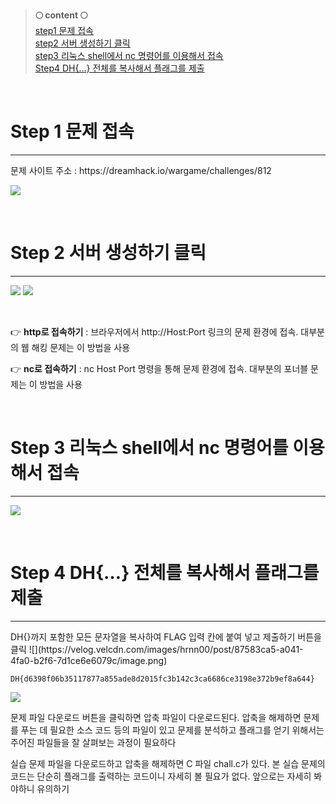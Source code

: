 >**🌕 content 🌕** <br>
[step1 문제 접속](#Step-1-문제-접속) <br>
[step2 서버 생성하기 클릭](#Step-2-서버-생성하기-클릭) <br>
[step3 리눅스 shell에서 nc 명령어를 이용해서 접속](#Step-3-리눅스-shell에서-nc-명령어를-이용해서-접속) <br>
[Step4 DH{…} 전체를 복사해서 플래그를 제출](#Step-4-DH{…}-전체를-복사해서-플래그를-제출) <br>

<br>

# Step 1 문제 접속
<hr>
문제 사이트 주소
: https://dreamhack.io/wargame/challenges/812 <br>

![](https://velog.velcdn.com/images/hrnn00/post/d6d25df6-1f65-4083-80f7-5da52d22b0fa/image.png)

<br>

# Step 2 서버 생성하기 클릭
<hr>

![](https://velog.velcdn.com/images/hrnn00/post/5468722d-d48b-473a-a52b-ffe1c03222e0/image.png)
![](https://velog.velcdn.com/images/hrnn00/post/cb9bd637-73a8-4946-8b74-ffdf8a9d5a44/image.png)

<br>

👉 **http로 접속하기**
: 브라우저에서 http://Host:Port 링크의 문제 환경에 접속. 대부분의 웹 해킹 문제는 이 방법을 사용

👉 **nc로 접속하기**
: nc Host Port 명령을 통해 문제 환경에 접속. 대부분의 포너블 문제는 이 방법을 사용

<br>

# Step 3 리눅스 shell에서 nc 명령어를 이용해서 접속
<hr>

![](https://velog.velcdn.com/images/hrnn00/post/6d034e72-c2c5-4b8c-a85c-24dcf2ec4e72/image.png)

<br>

# Step 4 DH{…} 전체를 복사해서 플래그를 제출
<hr>
DH{}까지 포함한 모든 문자열을 복사하여 FLAG 입력 칸에 붙여 넣고 제출하기 버튼을 클릭
![](https://velog.velcdn.com/images/hrnn00/post/87583ca5-a041-4fa0-b2f6-7d1ce6e6079c/image.png)

```
DH{d6398f06b35117877a855ade8d2015fc3b142c3ca6686ce3198e372b9ef8a644}
```

![](https://velog.velcdn.com/images/hrnn00/post/d530bb75-ab5c-422b-a9ae-d96c4b11bc6e/image.png)

문제 파일 다운로드 버튼을 클릭하면 압축 파일이 다운로드된다. 압축을 해제하면 문제를 푸는 데 필요한 소스 코드 등의 파일이 있고 문제를 분석하고 플래그를 얻기 위해서는 주어진 파일들을 잘 살펴보는 과정이 필요하다

실습 문제 파일을 다운로드하고 압축을 해제하면 C 파일 chall.c가 있다. 본 실습 문제의 코드는 단순히 플래그를 출력하는 코드이니 자세히 볼 필요가 없다. 앞으로는 자세히 봐야하니 유의하기
